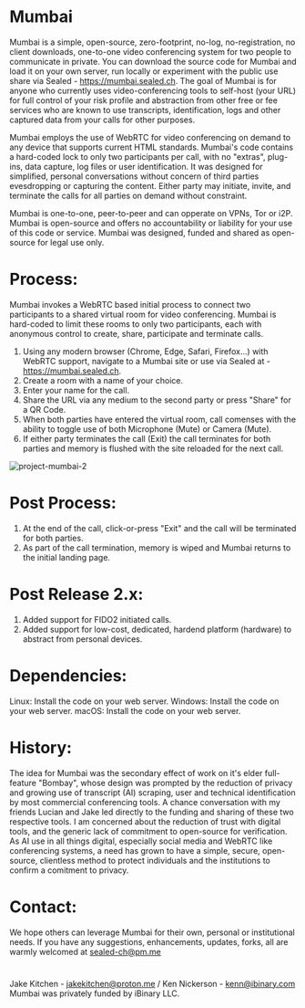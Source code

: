 # Mumbai
Mumbai is a simple, open-source, zero-footprint, no-log, no-registration, no client downloads, one-to-one video conferencing system for two people to communicate in private. You can download the source code for Mumbai and load it on your own server, run locally or experiment with the public use share via Sealed - https://mumbai.sealed.ch. The goal of Mumbai is for anyone who currently uses video-conferencing tools to self-host (your URL) for full control of your risk profile and abstraction from other free or fee services who are known to use transcripts, identification, logs and other captured data from your calls for other purposes.

Mumbai employs the use of WebRTC for video conferencing on demand to any device that supports current HTML standards. Mumbai's code contains a hard-coded lock to only two participants per call, with no "extras", plug-ins, data capture, log files or user identification. It was designed for simplified, personal conversations without concern of third parties evesdropping or capturing the content. Either party may initiate, invite, and terminate the calls for all parties on demand without constraint.

Mumbai is one-to-one, peer-to-peer and can opperate on VPNs, Tor or i2P. Mumbai is open-source and offers no accountability or liability for your use of this code or service. Mumbai was designed, funded and shared as open-source for legal use only.
# Process:
Mumbai invokes a WebRTC based initial process to connect two participants to a shared virtual room for video conferencing. Mumbai is hard-coded to limit these rooms to only two participants, each with anonymous control to create, share, participate and terminate calls.

1. Using any modern browser (Chrome, Edge, Safari, Firefox...) with WebRTC support, navigate to a Mumbai site or use via Sealed at - https://mumbai.sealed.ch.
2. Create a room with a name of your choice.
3. Enter your name for the call.
4. Share the URL via any medium to the second party or press "Share" for a QR Code.
5. When both parties have entered the virtual room, call comenses with the ability to toggle use of both Microphone (Mute) or Camera (Mute).
6. If either party terminates the call (Exit) the call terminates for both parties and memory is flushed with the site reloaded for the next call.

![project-mumbai-2](https://github.com/ibinary/mumbai/assets/86942/c917374c-65c2-4911-a675-060e05043259)

# Post Process:
1. At the end of the call, click-or-press "Exit" and the call will be terminated for both parties.
2. As part of the call termination, memory is wiped and Mumbai returns to the initial landing page.
# Post Release 2.x:
1. Added support for FIDO2 initiated calls.
2. Added support for low-cost, dedicated, hardend platform (hardware) to abstract from personal devices.
# Dependencies:
Linux: Install the code on your web server.
Windows: Install the code on your web server.
macOS: Install the code on your web server.
# History:
The idea for Mumbai was the secondary effect of work on it's elder full-feature "Bombay", whose design was prompted by the reduction of privacy and growing use of transcript (AI) scraping, user and technical identification by most commercial conferencing tools. A chance conversation with my friends Lucian and Jake led directly to the funding and sharing of these two respective tools. I am concerned about the reduction of trust with digital tools, and the generic lack of commitment to open-source for verification. As AI use in all things digital, especially social media and WebRTC like conferencing systems, a need has grown to have a simple, secure, open-source, clientless method to protect individuals and the institutions to confirm a comitment to privacy. 
# Contact:
We hope others can leverage Mumbai for their own, personal or institutional needs. If you have any suggestions, enhancements, updates, forks, all are warmly welcomed at sealed-ch@pm.me
#
Jake Kitchen - jakekitchen@proton.me / Ken Nickerson - kenn@ibinary.com
Mumbai was privately funded by iBinary LLC.
